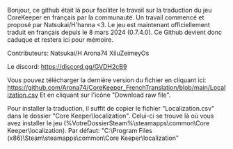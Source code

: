Bonjour,
ce github était là pour faciliter le travail sur la traduction du jeu CoreKeeper en français par la communauté.
Un travail commencé et proposé par Natsukai/H'hanna <3.
Le jeu est maintenant officiellement traduit en français depuis le 8 mars 2024 (0.7.4.0).
Ce Github devient donc caduque et restera ici pour mémoire.

Contributeurs:
Natsukai/H
Arona74
XiluZeimeyOs

Le discord:
https://discord.gg/GVDH2cB9

Vous pouvez télécharger la dernière version du fichier en cliquant ici:
https://github.com/Arona74/CoreKeeper_FrenchTranslation/blob/main/Localization.csv
Et en cliquant sur l'icône "Download raw file".

Pour installer la traduction, il suffit de copier le fichier "Localization.csv" dans le dossier "Core Keeper\localization".
Celui-ci se trouve là où vous avez installer le jeu (%VotreDossierSteam%\steamapps\common\Core Keeper\localization).
Par défaut: 
"C:\Program Files (x86)\Steam\steamapps\common\Core Keeper\localization"
